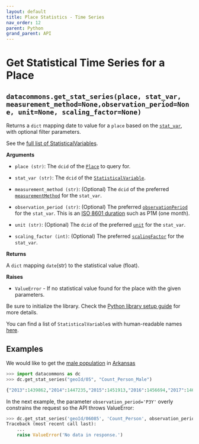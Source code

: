 ```yaml
---
layout: default
title: Place Statistics - Time Series
nav_order: 12
parent: Python
grand_parent: API
---
```


# Get Statistical Time Series for a Place

## `datacommons.get_stat_series(place, stat_var, measurement_method=None,observation_period=None, unit=None, scaling_factor=None)`

Returns a `dict` mapping date to value for a `place` based on the
[`stat_var`](https://datacommons.org/browser/StatisticalVariable), with optional
filter parameters.

See the [full list of StatisticalVariables](/statistical_variables.html).

**Arguments**

* `place (str)`: The `dcid` of the [`Place`](https://datacommons.org/browser/Place) to query for.

* `stat_var (str)`: The `dcid` of the
  [`StatisticalVariable`](https://datacommons.org/browser/StatisticalVariable).

* `measurement_method (str)`: (Optional) The `dcid` of the preferred [`measurementMethod`](https://datacommons.org/browser/measurementMethod) for the `stat_var`.

* `observation_period (str)`: (Optional) The preferred [`observationPeriod`](https://datacommons.org/browser/observationPeriod) for the `stat_var`. This is an [ISO 8601 duration](https://en.wikipedia.org/wiki/ISO_8601#Durations) such as P1M (one month).

* `unit (str)`: (Optional) The `dcid` of the preferred [`unit`](https://datacommons.org/browser/unit) for the `stat_var`.

* `scaling_factor (int)`: (Optional) The preferred [`scalingFactor`](https://datacommons.org/browser/scalingFactor) for the `stat_var`.

**Returns**

 A `dict` mapping `date`(str) to the statistical value (float).

**Raises**

* `ValueError` - If no statistical value found for the place with the given parameters.

Be sure to initialize the library. Check the [Python library setup guide](/api/python/) for more details.

You can find a list of `StatisticalVariable`s with human-readable names [here](/statistical_variables.html).

## Examples

We would like to get the [male population](https://datacommons.org/browser/Count_Person_Male) in [Arkansas](https://datacommons.org/browser/geoId/05)

```python
>>> import datacommons as dc
>>> dc.get_stat_series("geoId/05", "Count_Person_Male")

{"2013":1439862,"2014":1447235,"2015":1451913,"2016":1456694,"2017":1461651,"2018":1468412,"2011":1421287,"2012":1431252}
```

In the next example, the parameter `observation_period='P3Y'` overly constrains the request so the API
throws ValueError:

```python
>>> dc.get_stat_series('geoId/06085', 'Count_Person', observation_period='P3Y')
Traceback (most recent call last):
    ...
    raise ValueError('No data in response.')
```
